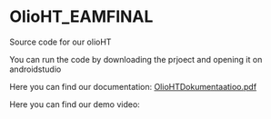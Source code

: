 # OlioHT_EAMFINAL
Source code for our olioHT 

You can run the code by downloading the prjoect and opening it on androidstudio

Here you can find our documentation: 
[OlioHTDokumentaatioo.pdf](https://github.com/aRakkolainen/OlioHT_EAMFINAL/files/8612943/OlioHTDokumentaatioo.pdf)

Here you can find our demo video:
